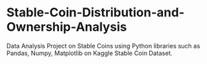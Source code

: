 # Stable-Coin-Distribution-and-Ownership-Analysis
Data Analysis Project on Stable Coins using Python libraries such as Pandas, Numpy, Matplotlib on Kaggle Stable Coin Dataset.

